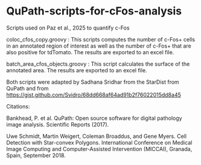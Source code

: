 # QuPath-scripts-for-cFos-analysis

Scripts used on Paz et al., 2025 to quantify c-Fos

coloc_cfos_copy.groovy : This scripts computes the number of c-Fos+ cells in an annotated region of interest as well as the number of c-Fos+ that are also positive for tdTomato. 
The results are exported to an excel file. 

batch_area_cfos_objects.groovy : This script calculates the surface of the annotated area.
The results are exported to an excel file. 

Both scripts were adapted by Sadhana Sridhar from the StarDist from QuPath and from https://gist.github.com/Svidro/68dd668af64ad91b2f76022015dd8a45 

Citations:

Bankhead, P. et al. QuPath: Open source software for digital pathology image analysis. Scientific Reports (2017).

Uwe Schmidt, Martin Weigert, Coleman Broaddus, and Gene Myers. Cell Detection with Star-convex Polygons. International Conference on Medical Image Computing and Computer-Assisted Intervention (MICCAI), Granada, Spain, September 2018.
